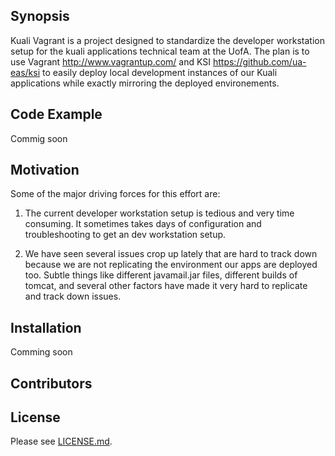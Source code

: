 ## Synopsis

Kuali Vagrant is a project designed to standardize the developer workstation setup for the kuali applications technical team at the UofA. The plan is to use Vagrant http://www.vagrantup.com/ and KSI https://github.com/ua-eas/ksi to easily deploy local development instances of our Kuali applications while exactly mirroring the deployed environements. 

## Code Example

Commig soon

## Motivation

Some of the major driving forces for this effort are:

1. The current developer workstation setup is tedious and very time consuming. It sometimes takes days of configuration and troubleshooting to get an dev workstation setup.

2. We have seen several issues crop up lately that are hard to track down because we are not replicating the environment our apps are deployed too. Subtle things like different javamail.jar files, different builds of tomcat, and several other factors have made it very hard to replicate and track down issues.

## Installation

Comming soon


## Contributors



## License

Please see [LICENSE.md](LICENSE.md).